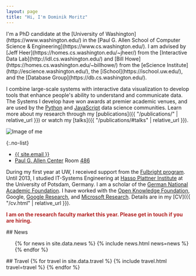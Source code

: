 ```yaml
---
layout: page
title: "Hi, I'm Dominik Moritz"
---
```


<div class="home-columns" markdown="1">

<div class="intro" markdown="1">
I'm a PhD candidate at the [University of Washington](https://www.washington.edu/) in the [Paul G. Allen School of Computer Science & Engineering](https://www.cs.washington.edu/). I am advised by [Jeff Heer](https://homes.cs.washington.edu/~jheer/) from the [Interactive Data Lab](http://idl.cs.washington.edu/) and [Bill Howe](https://homes.cs.washington.edu/~billhowe/) from the [eScience Institute](http://escience.washington.edu/), the [iSchool](https://ischool.uw.edu/), and the [Database Group](https://db.cs.washington.edu/).

I combine large-scale systems with interactive data visualization to develop tools that enhance people's ability to understand and communicate data. The Systems I develop have won awards at premier academic venues, and are used by the [Python](https://altair-viz.github.io) and [JavaScript](https://vega.github.io/vega-lite/) data science communities. Learn more about my research through my [publications]({{ "/publications/" | relative_url }}) or watch my [talks]({{ "/publications/#talks" | relative_url }}).
</div>

<div class="me" markdown="1">
<img src="{{ '/images/dominik_berlin.jpg' | absolute_url }}" alt="Image of me">

{:.no-list}
* <a href="mailto:{{ site.email }}">{{ site.email }}</a>
* [Paul G. Allen Center](http://www.washington.edu/maps/?q=cse) Room [486](https://norfolk.cs.washington.edu/directory/index.php?prev_floor=4&show_room=CSE486)
</div>

</div>

During my first year at UW, I received support from the [Fulbright program](https://en.wikipedia.org/wiki/Fulbright_Program). Until 2013, I studied IT-Systems Engineering at [Hasso Plattner Institute](http://www.hpi.uni-potsdam.de) at the University of Potsdam, Germany. I am a scholar of the [German National Academic Foundation](http://www.studienstiftung.de/). I have worked with the [Open Knowledge Foundation](http://www.okfn.org), Google, [Google Research](https://ai.google/research/), and [Microsoft Research](https://www.microsoft.com/en-us/research/group/vibe/). Details are in my [CV]({{ "/cv.html" | relative_url }}).

<span style="color:firebrick; font-weight: bold">I am on the research faculty market this year. Please get in touch if you are hiring.</span>

<div class="news-travel" markdown="1">

<div class="news" markdown="1">
## News

<ul>
{% for news in site.data.news %}
  {% include news.html news=news %}
{% endfor %}
</ul>

</div>

<div class="travel" markdown="1">
## Travel

<table>
<tbody>
{% for travel in site.data.travel %}
  {% include travel.html travel=travel %}
{% endfor %}
</tbody>
</table>

</div>

</div>
